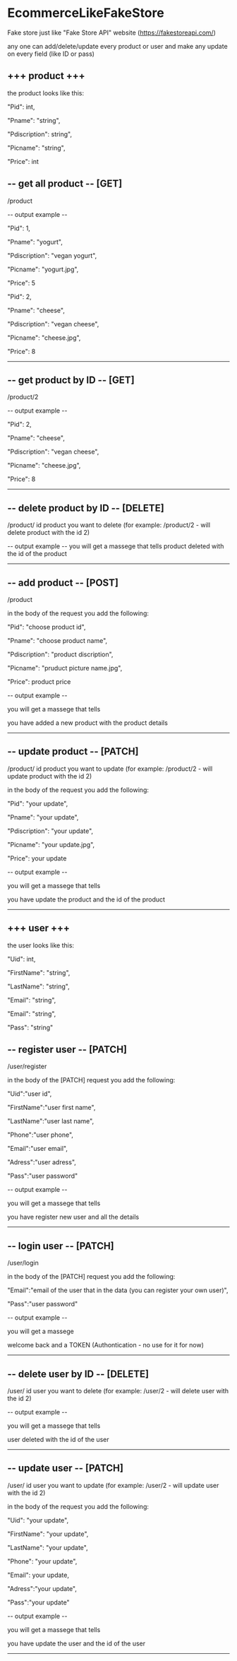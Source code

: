 # EcommerceLikeFakeStore
Fake store just like "Fake Store API" website (https://fakestoreapi.com/)

any one can add/delete/update
every product or user 
and make any update on every field (like ID or pass)

+++ product +++
----------------

the product looks like this:

"Pid": int,

"Pname": "string",

"Pdiscription": string",

"Picname": "string",

"Price": int

    
-- get all product -- [GET]
---------------------
/product

-- output example --

"Pid": 1,

"Pname": "yogurt",

"Pdiscription": "vegan yogurt",

"Picname": "yogurt.jpg",

"Price": 5


"Pid": 2,

"Pname": "cheese",

"Pdiscription": "vegan cheese",

"Picname": "cheese.jpg",

"Price": 8

---------------------

-- get product by ID -- [GET]
-----------------------
/product/2

-- output example --

"Pid": 2,

"Pname": "cheese",

"Pdiscription": "vegan cheese",

"Picname": "cheese.jpg",

"Price": 8

---------------------

-- delete product by ID -- [DELETE]
-----------------------------------
/product/ id product you want to delete (for example: /product/2 - will delete product with the id 2)

-- output example --
you will get a massege that tells
product deleted with the id of the product

---------------------

-- add product -- [POST]
------------------------
/product

in the body of the request you add the following:

"Pid": "choose product id",

"Pname": "choose product name",

"Pdiscription": "product discription",

"Picname": "pruduct picture name.jpg",

"Price": product price

-- output example --

you will get a massege that tells 

you have added a new product with the product details

---------------------

-- update product -- [PATCH]
-----------------------------
/product/ id product you want to update (for example: /product/2 - will update product with the id 2)

in the body of the request you add the following:

"Pid": "your update",

"Pname": "your update",

"Pdiscription": "your update",

"Picname": "your update.jpg",

"Price": your update

-- output example --

you will get a massege that tells 

you have update the product and the id of the product

---------------------

+++ user +++
-------------

the user looks like this:

"Uid": int,

"FirstName": "string",

"LastName": "string",

"Email": "string",

"Email": "string",

"Pass": "string"

-- register user -- [PATCH]
---------------------------
/user/register

in the body of the  [PATCH] request you add the following:

"Uid":"user id",

"FirstName":"user first name",

"LastName":"user last name",

"Phone":"user phone",

"Email":"user email",

"Adress":"user adress",

"Pass":"user password"

-- output example --

you will get a massege that tells 

you have register new user and all the details

-------------------------

-- login user -- [PATCH]
-------------------------
/user/login

in the body of the  [PATCH] request you add the following:

"Email":"email of the user that in the data (you can register your own user)",

"Pass":"user password"

-- output example --

you will get a massege 

welcome back and a TOKEN (Authontication - no use for it for now)

-------------------------

-- delete user by ID -- [DELETE]
--------------------------------
/user/ id user you want to delete (for example: /user/2 - will delete user with the id 2)

-- output example --

you will get a massege that tells

user deleted with the id of the user

---------------------------------

-- update user -- [PATCH]
--------------------------
/user/ id user you want to update (for example: /user/2 - will update user with the id 2)

in the body of the request you add the following:

"Uid": "your update",

"FirstName": "your update",

"LastName": "your update",

"Phone": "your update",

"Email": your update,

"Adress":"your update",

"Pass":"your update"

-- output example --

you will get a massege that tells 

you have update the user and the id of the user

---------------------














